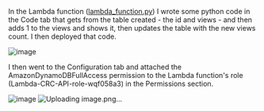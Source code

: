 In the Lambda function ([lambda_function.py](https://github.com/StudentLoans999/AWS/blob/3b9fce86c85139a23723cdb854b789607a4a2831/Step%2010/lambda_function.py)) I wrote some python code in the Code tab that gets from the table created - the id and views - and then adds 1 to the views and shows it, then updates the table with the new views count. I then deployed that code.

![image](https://github.com/StudentLoans999/AWS/assets/77641113/48abaa9b-ac0f-432e-9cc0-535ba2bf43e6)

I then went to the Configuration tab and attached the AmazonDynamoDBFullAccess permission to the Lambda function's role (Lambda-CRC-API-role-wqf058a3) in the Permissions section.

![image](https://github.com/StudentLoans999/AWS/assets/77641113/bed286da-abd4-4618-a4aa-df4bcd8f97eb)
![Uploading image.png…]()
